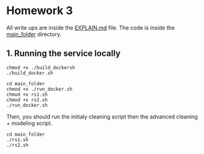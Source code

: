 # Homework 3
All write ups are inside the [EXPLAIN.md](EXPLAIN.md) file. The code is inside the [main_folder](main_folder) directory.

## 1. Running the service locally
```
chmod +x ./build_dockersh
./build_docker.sh

cd main_folder
chmod +x ./run_docker.sh
chmod +x rs1.sh
chmod +x rs2.sh
./run_docker.sh
```
Then, you should run the initialy cleaning script then the advanced cleaning + modeling script.
```
cd main_folder
./rs1.sh
./rs2.sh
```
